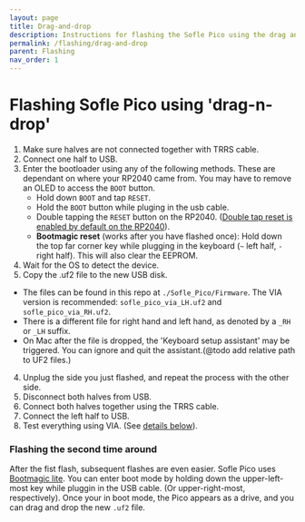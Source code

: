 ```yaml
---
layout: page
title: Drag-and-drop
description: Instructions for flashing the Sofle Pico using the drag and drop method
permalink: /flashing/drag-and-drop
parent: Flashing
nav_order: 1
---
```


# Flashing Sofle Pico using 'drag-n-drop'
1. Make sure halves are not connected together with TRRS cable.
1. Connect one half to USB.
1. Enter the bootloader using any of the following methods. These are dependant on where your RP2040 came from. You may have to remove an OLED to access the `BOOT` button.
    * Hold down `BOOT` and tap `RESET`.
    * Hold the `BOOT` button while pluging in the usb cable.
    * Double tapping the `RESET` button on the RP2040. ([Double tap reset is enabled by default on the RP2040](https://github.com/qmk/qmk_firmware/blob/master/docs/platformdev_rp2040.md#double-tap-reset-boot-loader-entry-iddouble-tap)).
    * **Bootmagic reset** (works after you have flashed once): Hold down the top far corner key while plugging in the keyboard (`~` left half, `-` right half). This will also clear the EEPROM.
2. Wait for the OS to detect the device.
3. Copy the .uf2 file to the new USB disk.
  * The files can be found in this repo at `./Sofle_Pico/Firmware`. The VIA version is recommended: `sofle_pico_via_LH.uf2` and `sofle_pico_via_RH.uf2`.
  * There is a different file for right hand and left hand, as denoted by a `_RH` or `_LH` suffix.
  * On Mac after the file is dropped, the 'Keyboard setup assistant' may be triggered. You can ignore and quit the assistant.(@todo add relative path to UF2 files.) 
4. Unplug the side you just flashed, and repeat the process with the other side.
5. Disconnect both halves from USB.
6. Connect both halves together using the TRRS cable. 
7. Connect the left half to USB.
8. Test everything using VIA. (See [details below](#via)).

### Flashing the second time around
After the fist flash, subsequent flashes are even easier. Sofle Pico uses [Bootmagic lite](https://github.com/qmk/qmk_firmware/blob/master/docs/feature_bootmagic.md). You can enter boot mode by holding down the upper-left-most key while pluggin in the USB cable. (Or upper-right-most, respectively). Once your in boot mode, the Pico appears as a drive, and you can drag and drop the new `.uf2` file.



